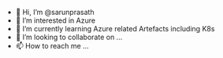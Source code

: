 - 👋 Hi, I’m @sarunprasath
- 👀 I’m interested in Azure
- 🌱 I’m currently learning Azure related Artefacts including K8s
- 💞️ I’m looking to collaborate on ...
- 📫 How to reach me ...

<!---
sarunprasath/sarunprasath is a ✨ special ✨ repository because its `README.md` (this file) appears on your GitHub profile.
You can click the Preview link to take a look at your changes.
--->
